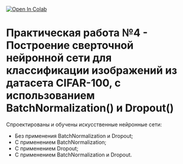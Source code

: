 [![Open In Colab](https://colab.research.google.com/assets/colab-badge.svg)](https://githubtocolab.com/Flexlug/DeepLearning/blob/main/Homework4/Homework4.ipynb)

# Практическая работа №4 - Построение сверточной нейронной сети для классификации изображений из датасета CIFAR-100, с использованием BatchNormalization() и Dropout()
Спроектированы и обучены искусственные нейронные сети:
- Без применения BatchNormalization и Dropout;
- С применением BatchNormalization;
- С применением Dropout; 
- С применением BatchNormalization и Dropout.